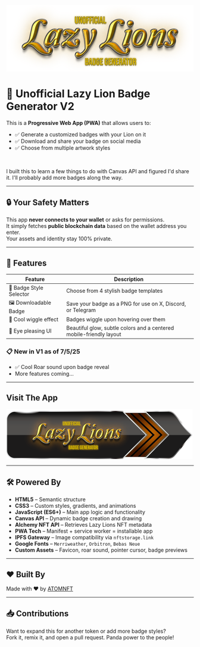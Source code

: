 ![Header](Images/mainheader.png)


# 🐼 Unofficial Lazy Lion Badge Generator V2

This is a **Progressive Web App (PWA)** that allows users to:

- ✅ Generate a customized badges with your Lion on it  
- ✅ Download and share your badge on social media  
- ✅ Choose from multiple artwork styles  
<br>

I built this to learn a few things to do with Canvas API and figured I'd share it. I'll probably add more badges along the way. 
 

---

## 🔒 Your Safety Matters

This app **never connects to your wallet** or asks for permissions.  
It simply fetches **public blockchain data** based on the wallet address you enter.  
Your assets and identity stay 100% private.

---

## 🚀 Features

| Feature                  | Description                                                             |
|--------------------------|-------------------------------------------------------------------------|
| 🎨 Badge Style Selector   | Choose from 4 stylish badge templates                                  |
| 🖼️ Downloadable Badge     | Save your badge as a PNG for use on X, Discord, or Telegram            |
| 🐛 Cool wiggle effect     | Badges wiggle upon hovering over them                                  |
| 📱 Eye pleasing UI        | Beautiful glow, subtle colors and a centered mobile-friendly layout     |

### 📋 New in V1 as of 7/5/25

- ✅ Cool Roar sound upon badge reveal  
- More features coming...

---

## Visit The App

[![](https://github.com/ATOMNFT/Unofficial-LL-Badge-Generator/blob/main/Images/button.png)](https://atomnft.github.io/Unofficial-LL-Badge-Generator/)

---

## 🛠️ Powered By

- **HTML5** – Semantic structure  
- **CSS3** – Custom styles, gradients, and animations  
- **JavaScript (ES6+)** – Main app logic and functionality  
- **Canvas API** – Dynamic badge creation and drawing  
- **Alchemy NFT API** – Retrieves Lazy Lions NFT metadata  
- **PWA Tech** – Manifest + service worker = installable app  
- **IPFS Gateway** – Image compatibility via `nftstorage.link`  
- **Google Fonts** – `Merriweather`, `Orbitron`, `Bebas Neue`  
- **Custom Assets** – Favicon, roar sound, pointer cursor, badge previews  

---

## ❤️ Built By

Made with ❤️ by [ATOMNFT](https://github.com/ATOMNFT)

---

## 📥 Contributions

Want to expand this for another token or add more badge styles?  
Fork it, remix it, and open a pull request. Panda power to the people!
